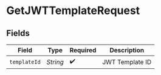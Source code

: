# GetJWTTemplateRequest


## Fields

| Field              | Type               | Required           | Description        |
| ------------------ | ------------------ | ------------------ | ------------------ |
| `templateId`       | *String*           | :heavy_check_mark: | JWT Template ID    |